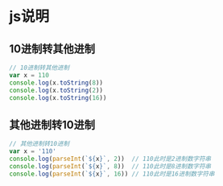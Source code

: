 
# js说明

## 10进制转其他进制	
``` javascript	
// 10进制转其他进制	
var x = 110	
console.log(x.toString(8))	
console.log(x.toString(2))	
console.log(x.toString(16))	
```	

## 其他进制转10进制	

``` javascript	
// 其他进制转10进制	
var x = '110'	
console.log(parseInt(`${x}`, 2))  // 110此时是2进制数字符串	
console.log(parseInt(`${x}`, 8))  // 110此时是8进制数字符串	
console.log(parseInt(`${x}`, 16)) // 110此时是16进制数字符串	
```